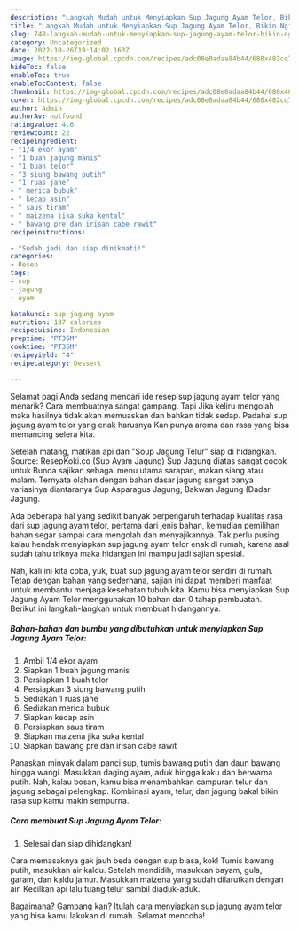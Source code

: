 ```yaml
---
description: "Langkah Mudah untuk Menyiapkan Sup Jagung Ayam Telor, Bikin Ngiler"
title: "Langkah Mudah untuk Menyiapkan Sup Jagung Ayam Telor, Bikin Ngiler"
slug: 748-langkah-mudah-untuk-menyiapkan-sup-jagung-ayam-telor-bikin-ngiler
category: Uncategorized
date: 2022-10-26T19:14:02.163Z
image: https://img-global.cpcdn.com/recipes/adc08e0adaa84b44/680x482cq70/sup-jagung-ayam-telor-foto-resep-utama.jpg
hideToc: false
enableToc: true
enableTocContent: false
thumbnail: https://img-global.cpcdn.com/recipes/adc08e0adaa84b44/680x482cq70/sup-jagung-ayam-telor-foto-resep-utama.jpg
cover: https://img-global.cpcdn.com/recipes/adc08e0adaa84b44/680x482cq70/sup-jagung-ayam-telor-foto-resep-utama.jpg
author: Admin
authorAv: notfound
ratingvalue: 4.6
reviewcount: 22
recipeingredient:
- "1/4 ekor ayam"
- "1 buah jagung manis"
- "1 buah telor"
- "3 siung bawang putih"
- "1 ruas jahe"
- " merica bubuk"
- " kecap asin"
- " saus tiram"
- " maizena jika suka kental"
- " bawang pre dan irisan cabe rawit"
recipeinstructions:

- "Sudah jadi dan siap dinikmati!"
categories:
- Resep
tags:
- sup
- jagung
- ayam

katakunci: sup jagung ayam 
nutrition: 137 calories
recipecuisine: Indonesian
preptime: "PT36M"
cooktime: "PT35M"
recipeyield: "4"
recipecategory: Dessert

---
```



Selamat pagi Anda sedang mencari ide resep sup jagung ayam telor yang menarik? Cara membuatnya sangat gampang. Tapi Jika keliru mengolah maka hasilnya tidak akan memuaskan dan bahkan tidak sedap. Padahal sup jagung ayam telor yang enak harusnya Kan punya aroma dan rasa yang bisa memancing selera kita.


Setelah matang, matikan api dan &#34;Soup Jagung Telur&#34; siap di hidangkan. Source: ResepKoki.co (Sup Ayam Jagung) Sup Jagung diatas sangat cocok untuk Bunda sajikan sebagai menu utama sarapan, makan siang atau malam. Ternyata olahan dengan bahan dasar jagung sangat banya variasinya diantaranya Sup Asparagus Jagung, Bakwan Jagung (Dadar Jagung.

Ada beberapa hal yang sedikit banyak berpengaruh terhadap kualitas rasa dari sup jagung ayam telor, pertama dari jenis bahan, kemudian pemilihan bahan segar sampai cara mengolah dan menyajikannya. Tak perlu pusing kalau hendak menyiapkan sup jagung ayam telor enak di rumah, karena asal sudah tahu triknya maka hidangan ini mampu jadi sajian spesial.


Nah, kali ini kita coba, yuk, buat sup jagung ayam telor sendiri di rumah. Tetap dengan bahan yang sederhana, sajian ini dapat memberi manfaat untuk membantu menjaga kesehatan tubuh kita. Kamu bisa menyiapkan Sup Jagung Ayam Telor menggunakan 10 bahan dan 0 tahap pembuatan. Berikut ini langkah-langkah untuk membuat hidangannya.

<!--inarticleads1-->

##### Bahan-bahan dan bumbu yang dibutuhkan untuk menyiapkan Sup Jagung Ayam Telor:

1. Ambil 1/4 ekor ayam
1. Siapkan 1 buah jagung manis
1. Persiapkan 1 buah telor
1. Persiapkan 3 siung bawang putih
1. Sediakan 1 ruas jahe
1. Sediakan  merica bubuk
1. Siapkan  kecap asin
1. Persiapkan  saus tiram
1. Siapkan  maizena jika suka kental
1. Siapkan  bawang pre dan irisan cabe rawit


Panaskan minyak dalam panci sup, tumis bawang putih dan daun bawang hingga wangi. Masukkan daging ayam, aduk hingga kaku dan berwarna putih. Nah, kalau bosan, kamu bisa menambahkan campuran telur dan jagung sebagai pelengkap. Kombinasi ayam, telur, dan jagung bakal bikin rasa sup kamu makin sempurna. 

<!--inarticleads2-->

##### Cara membuat Sup Jagung Ayam Telor:


1. Selesai dan siap dihidangkan!

Cara memasaknya gak jauh beda dengan sup biasa, kok! Tumis bawang putih, masukkan air kaldu. Setelah mendidih, masukkan bayam, gula, garam, dan kaldu jamur. Masukkan maizena yang sudah dilarutkan dengan air. Kecilkan api lalu tuang telur sambil diaduk-aduk. 

Bagaimana? Gampang kan? Itulah cara menyiapkan sup jagung ayam telor yang bisa kamu lakukan di rumah. Selamat mencoba!
